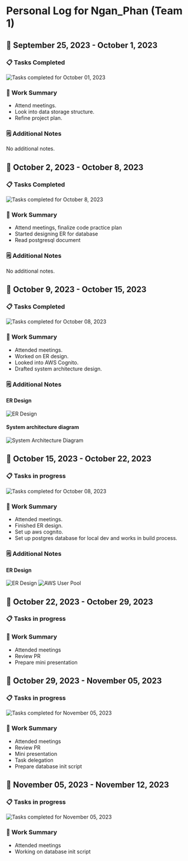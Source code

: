 # Personal Log for Ngan_Phan (Team 1)

## 📅 September 25, 2023 - October 1, 2023

### 📋 Tasks Completed

![Tasks completed for October 01, 2023](./tasks/ngan_phan/week4.png)

### 🎯 Work Summary

- Attend meetings.
- Look into data storage structure.
- Refine project plan.

### 🗒️ Additional Notes

No additional notes.

## 📅 October 2, 2023 - October 8, 2023

### 📋 Tasks Completed

![Tasks completed for October 8, 2023](./tasks/ngan_phan/week5.png)

### 🎯 Work Summary

- Attend meetings, finalize code practice plan
- Started designing ER for database
- Read postgresql document

### 🗒️ Additional Notes

No additional notes.

## 📅 October 9, 2023 - October 15, 2023

### 📋 Tasks Completed

![Tasks completed for October 08, 2023](./tasks/ngan_phan/week6.png)
### 🎯 Work Summary

- Attended meetings.
- Worked on ER design.
- Looked into AWS Cognito.
- Drafted system architecture design.
### 🗒️ Additional Notes
#### ER Design

![ER Design](./tasks/ngan_phan/er_design.png)

#### System architecture diagram

![System Architecture Diagram](./tasks/ngan_phan/system_diagram.png)

## 📅 October 15, 2023 - October 22, 2023

### 📋 Tasks in progress

![Tasks completed for October 08, 2023](./tasks/ngan_phan/week7/week7.png)
### 🎯 Work Summary

- Attended meetings.
- Finished ER design.
- Set up aws cognito.
- Set up postgres database for local dev and works in build process.
### 🗒️ Additional Notes
#### ER Design

![ER Design](./tasks/ngan_phan/week7/final_er_design.png)
![AWS User Pool](./tasks/ngan_phan/week7/aws_user_pool.png)

## 📅 October 22, 2023 - October 29, 2023

### 📋 Tasks in progress

### 🎯 Work Summary

- Attended meetings
- Review PR
- Prepare mini presentation

## 📅 October 29, 2023 - November 05, 2023

### 📋 Tasks in progress

![Tasks completed for November 05, 2023](./tasks/ngan_phan/week9.png)

### 🎯 Work Summary

- Attended meetings
- Review PR
- Mini presentation
- Task delegation
- Prepare database init script

## 📅 November 05, 2023 - November 12, 2023

### 📋 Tasks in progress

![Tasks completed for November 05, 2023](./tasks/ngan_phan/week10.png)

### 🎯 Work Summary

- Attended meetings
- Working on database init script
